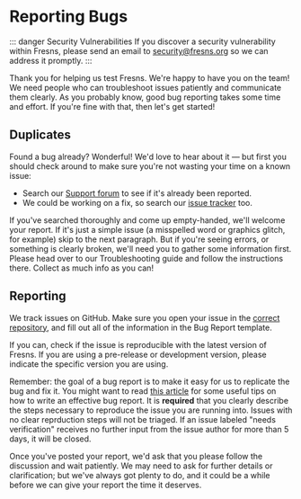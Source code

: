 # Reporting Bugs

::: danger Security Vulnerabilities
If you discover a security vulnerability within Fresns, please send an email to [security@fresns.org](mailto:security@fresns.org) so we can address it promptly.
:::

Thank you for helping us test Fresns. We're happy to have you on the team! We need people who can troubleshoot issues patiently and communicate them clearly. As you probably know, good bug reporting takes some time and effort. If you're fine with that, then let's get started!

## Duplicates

Found a bug already? Wonderful! We'd love to hear about it — but first you should check around to make sure you're not wasting your time on a known issue:

- Search our [Support forum](https://discuss.fresns.org/group/support) to see if it's already been reported.
- We could be working on a fix, so search our [issue tracker](https://github.com/fresns/fresns/issues) too.

If you've searched thoroughly and come up empty-handed, we'll welcome your report. If it's just a simple issue (a misspelled word or graphics glitch, for example) skip to the next paragraph. But if you're seeing errors, or something is clearly broken, we'll need you to gather some information first. Please head over to our Troubleshooting guide and follow the instructions there. Collect as much info as you can!

## Reporting

We track issues on GitHub. Make sure you open your issue in the [correct repository](https://github.com/fresns), and fill out all of the information in the Bug Report template.

If you can, check if the issue is reproducible with the latest version of Fresns. If you are using a pre-release or development version, please indicate the specific version you are using.

Remember: the goal of a bug report is to make it easy for us to replicate the bug and fix it. You might want to read [this article](https://www.chiark.greenend.org.uk/~sgtatham/bugs-cn.html) for some useful tips on how to write an effective bug report. It is **required** that you clearly describe the steps necessary to reproduce the issue you are running into. Issues with no clear reprduction steps will not be triaged. If an issue labeled "needs verification" receives no further input from the issue author for more than 5 days, it will be closed.

Once you've posted your report, we'd ask that you please follow the discussion and wait patiently. We may need to ask for further details or clarification; but we've always got plenty to do, and it could be a while before we can give your report the time it deserves.
